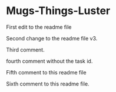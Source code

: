 # Mugs-Things-Luster

First edit to the readme file

Second change to the readme file v3.

Third comment.

fourth comment without the task id. 

Fifth comment to this readme file

Sixth comment to this readme file. 
